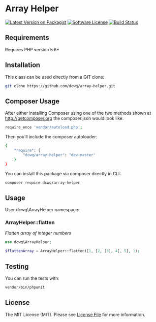 # Array Helper

[![Latest Version on Packagist](https://img.shields.io/packagist/v/dcwq/array-helper.svg?style=flat-square)](https://packagist.org/packages/dcwq/array-helper)
[![Software License](https://img.shields.io/badge/license-MIT-brightgreen.svg?style=flat-square)](LICENSE.md)
[![Build Status](https://img.shields.io/travis/dcwq/array-helper/master.svg?style=flat-square)](https://travis-ci.org/dcwq/array-helper)

## Requirements
Requires PHP version 5.6+

## Installation
This class can be used directly from a GIT clone:
``` bash 
git clone https://github.com/dcwq/array-helper.git
```

## Composer Usage
After either installing Composer using one of the two methods shown at http://getcomposer.org the composer.json would look like:

``` bash
require_once 'vendor/autoload.php';
```

Then you'll include the composer autoloader:
``` bash
{
    "require": {
        "dcwq/array-helper": "dev-master"
    }
}
```

You can install this package via composer directly in CLI:
``` bash
composer require dcwq/array-helper
```

## Usage
User dcwq\ArrayHelper namespace:

### ArrayHelper::flatten
_Flatten array of integer numbers_
```php
use dcwq\ArrayHelper;

$flattenArray = ArrayHelper::flatten([1, [2, [3], 4], 5], 1);
 ```
## Testing

You can run the tests with:

```bash
vendor/bin/phpunit
```

## License

The MIT License (MIT). Please see [License File](LICENSE.md) for more information.